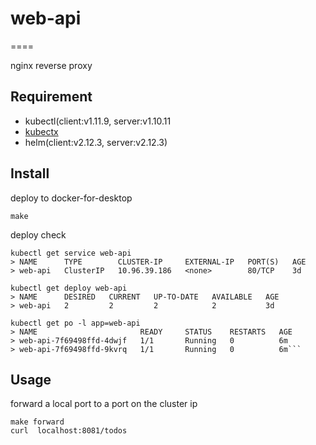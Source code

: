 # web-api

====

nginx reverse proxy

## Requirement

- kubectl(client:v1.11.9, server:v1.10.11
- [kubectx](https://github.com/ahmetb/kubectx)
- helm(client:v2.12.3, server:v2.12.3)

## Install

deploy to docker-for-desktop

```shell
make
```

deploy check

```shell
kubectl get service web-api
> NAME      TYPE        CLUSTER-IP     EXTERNAL-IP   PORT(S)   AGE
> web-api   ClusterIP   10.96.39.186   <none>        80/TCP    3d

kubectl get deploy web-api
> NAME      DESIRED   CURRENT   UP-TO-DATE   AVAILABLE   AGE
> web-api   2         2         2            2           3d

kubectl get po -l app=web-api
> NAME                       READY     STATUS    RESTARTS   AGE
> web-api-7f69498ffd-4dwjf   1/1       Running   0          6m
> web-api-7f69498ffd-9kvrq   1/1       Running   0          6m```
```

## Usage

forward a local port to a port on the cluster ip

```shell
make forward
curl  localhost:8081/todos
```
